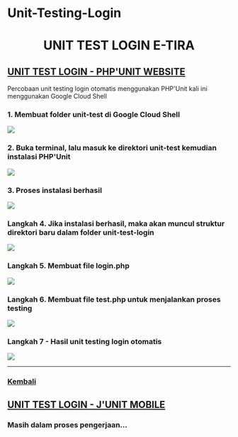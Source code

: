 # Unit-Testing-Login

<h1 align="center"> UNIT TEST LOGIN E-TIRA</h1>

<h2>
    <a href="#PHPUnit"> UNIT TEST LOGIN - PHP'UNIT WEBSITE</a>
</h2>
<div id="Kembali">

<p>Percobaan unit testing login otomatis menggunakan PHP'Unit kali ini menggunakan Google Cloud Shell </p>

<h3>1. Membuat folder unit-test di Google Cloud Shell</h3>

<img src="https://user-images.githubusercontent.com/76760289/144576673-76795379-2365-4ad7-b041-bc4f080c3c40.png">

<h3>2. Buka terminal, lalu masuk ke direktori unit-test kemudian instalasi PHP'Unit</h3>

<img src="https://user-images.githubusercontent.com/76760289/144577010-bad4a2b5-3b37-4a0c-9e9c-63df69119cc2.png">

<h3>3. Proses instalasi berhasil</h3>

<img src="https://user-images.githubusercontent.com/76760289/144577338-6e9abd95-6f8a-4fc6-9a93-714b1395b283.png">

<h3>Langkah 4. Jika instalasi berhasil, maka akan muncul struktur direktori baru dalam folder unit-test-login</h3>

<img src="https://user-images.githubusercontent.com/76760289/144577507-3a1c7ec0-4e84-465b-81db-d0451495bf79.png">

<h3>Langkah 5. Membuat file login.php</h3>

<img src="https://user-images.githubusercontent.com/76760289/144577917-fb5a5b53-7218-43fc-bfd7-5af8d6ff378a.png">

<h3>Langkah 6. Membuat file test.php untuk menjalankan proses testing</h3>

<img src="https://user-images.githubusercontent.com/76760289/144578022-ab346dfb-9927-4958-b717-64d64da3b7ca.png">

<h3>Langkah 7 - Hasil unit testing login otomatis</h3>

<img src="https://user-images.githubusercontent.com/76760289/144578075-dafa649b-4e19-46d2-8b6f-adc2846f306a.png">

<hr>
<h3>
	<a href="#Kembali"> Kembali</a>
</h3>
<h2>
    <a href="#JUnit"> UNIT TEST LOGIN - J'UNIT MOBILE</a>
</h2>

<h3>Masih dalam proses pengerjaan...</h3>
